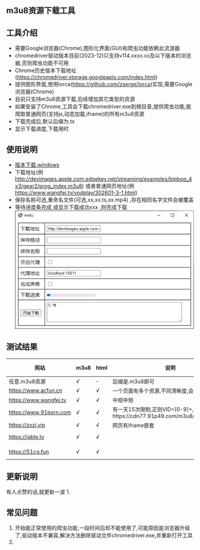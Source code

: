 ## m3u8资源下载工具

## 工具介绍

* 需要Google浏览器(Chrome),图形化界面(GUI)和爬虫功能依赖此流浪器
* chromedriver驱动版本目前(2023-12)只支持v114.xxxx.xx及以下版本的浏览器,否则爬虫功能不可用
* Chrome历史版本下载地址(https://chromedriver.storage.googleapis.com/index.html)
* 提供图形界面,使用lorca(https://github.com/zserge/lorca)实现,需要Google浏览器(Chrome)
* 目前只支持m3u8资源下载,后续增加其它类型的资源
* 如果安装了Chrome,工具会下载chromedriver.exe到根目录,提供爬虫功能,能爬取普通网页(支持js,动态加载,iframe)的所有m3u8资源
* 下载完成后,默认后缀为.ts
* 显示下载进度,下载用时



## 使用说明
* [版本下载.windows](https://github.com/injoyai/downloader/releases/latest/download/downloader.exe)
* 下载地址(例 http://devimages.apple.com.edgekey.net/streaming/examples/bipbop_4x3/gear2/prog_index.m3u8)
  或者普通网页地址(例 https://www.wangfei.tv/vodplay/302601-3-1.html)
* 保存名称可选,重命名文件(可选,xx,xx.ts,xx.mp4) ,存在相同名字文件会被覆盖
* 等待进度条完成,或显示下载成功xxx ,则完成下载
  ![](doc/downloader.png)

## 测试结果

  |网站|m3u8|html| 说明                                                              | 测试时间       |
  |---|---|---|-----------------------------------------------------------------|------------|
  |任意.m3u8资源|√|-| 后缀是.m3u8即可                                                      |            |
  |https://www.acfun.cn|√|√| 一个页面有多个资源,不同清晰度,会全部下载                                           |            |
  |https://www.wangfei.tv|√|√| 中规中矩                                                            |            |
  |https://www.91porn.com|√|√| 有一天15次限制,正则VID=[0-9]+,得到https://cdn77.91p49.com/m3u8/%s/%s.m3u8 |            |
  |https://zxzj.vip|√|√| 网页有iframe嵌套                                                     |            |
  |https://jable.tv|√|√|                                                                 | 2023-12-28 |
  |https://51cg.fun|√|√|                                                                 | 2023-12-29 |

## 更新说明
有人点赞的话,就更新一波
1.

## 常见问题
1. 开始能正常使用的爬虫功能,一段时间后却不能使用了,可能原因是浏览器升级了,驱动版本不兼容,解决方法删除驱动文件chromedriver.exe,并重新打开工具
2. 